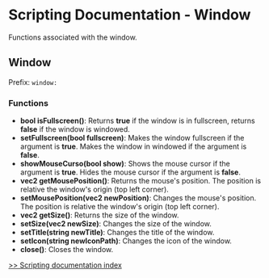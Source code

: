 # Scripting Documentation - Window
Functions associated with the window.

## Window
Prefix: ``window:``

### Functions
- **bool isFullscreen()**: Returns **true** if the window is in fullscreen, returns **false** if the window is windowed.
- **setFullscreen(bool fullscreen)**: Makes the window fullscreen if the argument is **true**. Makes the window in windowed if the argument is **false**.
- **showMouseCurso(bool show)**: Shows the mouse cursor if the argument is **true**. Hides the mouse cursor if the argument is **false**.
- **vec2 getMousePosition()**: Returns the mouse's position. The position is relative the window's origin (top left corner).
- **setMousePosition(vec2 newPosition)**: Changes the mouse's position. The position is relative the window's origin (top left corner).
- **vec2 getSize()**: Returns the size of the window.
- **setSize(vec2 newSize)**: Changes the size of the window.
- **setTitle(string newTitle)**: Changes the title of the window.
- **setIcon(string newIconPath)**: Changes the icon of the window.
- **close()**: Closes the window.

[>> Scripting documentation index](../index.md)